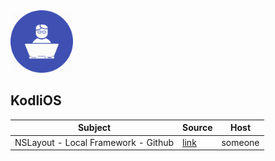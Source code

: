 <div>
<div style="text-align: left">
<img src="supportfiles/image.png" width="100">
</div>
<div style="text-align: left">

## KodliOS

</div>
</div>


Subject  | Source  |  Host
--|---|--
NSLayout - Local Framework - Github | [link](./source/NSLayoutFrameworkGithub/) | someone |




<!--
<subject> | [link](./source//) | <host> |
-->
